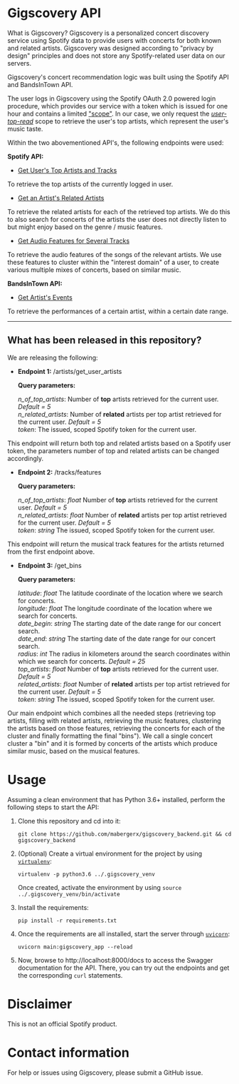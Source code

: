 # Gigscovery API

What is Gigscovery?
Gigscovery is a personalized concert discovery service using Spotify data to provide users with concerts for both known and related artists. Gigscovery was designed according to "privacy by design" principles and does not store any Spotify-related user data on our servers. 

Gigscovery's concert recommendation logic was built using the Spotify API and BandsInTown API.

The user logs in Gigscovery using the Spotify OAuth 2.0 powered login procedure, which provides our service with a token which is issued for one hour and contains a limited ["scope"](https://developer.spotify.com/documentation/general/guides/scopes/). In our case, we only request the [*user-top-read*](https://developer.spotify.com/documentation/general/guides/scopes/#user-top-read) scope to retrieve the user's top artists, which represent the user's music taste.

Within the two abovementioned API's, the following endpoints were used: 

**Spotify API:**

- [Get User's Top Artists and Tracks](https://developer.spotify.com/console/get-current-user-top-artists-and-tracks/)

To retrieve the top artists of the currently logged in user. 

- [Get an Artist's Related Artists](https://developer.spotify.com/console/get-artist-related-artists/)

To retrieve the related artists for each of the retrieved top artists. We do this to also search for concerts of the artists the user does not directly listen to but might enjoy based on the genre / music features.

- [Get Audio Features for Several Tracks](https://developer.spotify.com/console/get-audio-features-several-tracks/)

To retrieve the audio features of the songs of the relevant artists. We use these features to cluster within the "interest domain" of a user, to create various multiple mixes of concerts, based on similar music.


**BandsInTown API:**

- [Get Artist's Events](https://rest.bandsintown.com/artists/{artistName}/events?app_id=yourkey)

To retrieve the performances of a certain artist, within a certain date range.

---

## What has been released in this repository?

We are releasing the following: 

- **Endpoint 1:** /artists/get_user_artists

  **Query parameters:** 
  
  *n_of_top_artists*: Number of **top** artists retrieved for the current user. *Default = 5*  
  *n_related_artists*: Number of **related** artists per top artist retrieved for the current user. *Default = 5*  
  *token*: The issued, scoped Spotify token for the current user.

This endpoint will return both top and related artists based on a Spotify user token, the parameters number of top and related artists can be changed accordingly. 

- **Endpoint 2:** /tracks/features

  **Query parameters:** 
  
  *n_of_top_artists*: *float* Number of **top** artists retrieved for the current user. *Default = 5*  
  *n_related_artists*: *float* Number of **related** artists per top artist retrieved for the current user. *Default = 5*  
  *token*: *string* The issued, scoped Spotify token for the current user.

This endpoint will return the musical track features for the artists returned from the first endpoint above. 

- **Endpoint 3:** /get_bins

  **Query parameters:** 
  
  *latitude*: *float* The latitude coordinate of the location where we search for concerts.  
  *longitude*: *float* The longitude coordinate of the location where we search for concerts.  
  *date_begin*: *string* The starting date of the date range for our concert search.  
  *date_end*: *string* The starting date of the date range for our concert search.  
  *radius*: *int* The radius in kilometers around the search coordinates within which we search for concerts. *Default = 25*  
  *top_artists*: *float* Number of **top** artists retrieved for the current user. *Default = 5*  
  *related_artists*: *float* Number of **related** artists per top artist retrieved for the current user. *Default = 5*  
  *token*: *string* The issued, scoped Spotify token for the current user.

Our main endpoint which combines all the needed steps (retrieving top artists, filling with related artists, retrieving the music features, clustering the artists based on those features, retrieving the concerts for each of the cluster and finally formatting the final "bins"). We call a single concert cluster a "bin" and it is formed by concerts of the artists which produce similar music, based on the musical features.

# Usage

Assuming a clean environment that has Python 3.6+ installed, perform the following steps to start the API:

1) Clone this repository and cd into it:

   `git clone https://github.com/mabergerx/gigscovery_backend.git && cd gigscovery_backend`

2) (Optional) Create a virtual environment for the project by using [`virtualenv`](https://virtualenv.pypa.io/en/latest/):

   `virtualenv -p python3.6 ../.gigscovery_venv`

   Once created, activate the environment by using `source ../.gigscovery_venv/bin/activate` 
3) Install the requirements:  
   
   `pip install -r requirements.txt`
  
4) Once the requirements are all installed, start the server through [`uvicorn`](https://www.uvicorn.org/):

   `uvicorn main:gigscovery_app --reload`
   
5) Now, browse to http://localhost:8000/docs to access the Swagger documentation for the API. There, you can try out the endpoints and get the corresponding `curl` statements. 

# Disclaimer

This is not an official Spotify product.

# Contact information

For help or issues using Gigscovery, please submit a GitHub issue.
